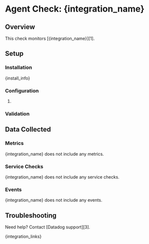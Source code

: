 # Agent Check: {integration_name}

## Overview

This check monitors [{integration_name}][1].

## Setup

### Installation

{install_info}

### Configuration

1. <List of steps to configure this integration>

### Validation

<Steps to validate integration is functioning as expected>

## Data Collected

### Metrics

{integration_name} does not include any metrics.

### Service Checks

{integration_name} does not include any service checks.

### Events

{integration_name} does not include any events.

## Troubleshooting

Need help? Contact [Datadog support][3].

{integration_links}
